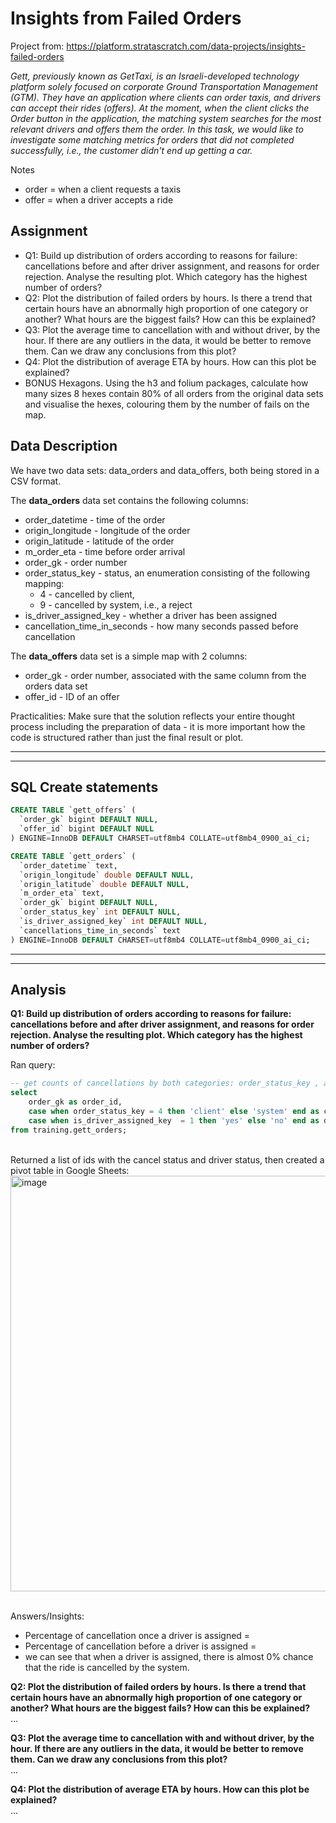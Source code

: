 # Insights from Failed Orders
Project from: https://platform.stratascratch.com/data-projects/insights-failed-orders

_Gett, previously known as GetTaxi, is an Israeli-developed technology platform solely focused on corporate Ground Transportation Management (GTM). They have an application where clients can order taxis, and drivers can accept their rides (offers). At the moment, when the client clicks the Order button in the application, the matching system searches for the most relevant drivers and offers them the order. In this task, we would like to investigate some matching metrics for orders that did not completed successfully, i.e., the customer didn't end up getting a car._

Notes
* order = when a client requests a taxis
* offer = when a driver accepts a ride

## Assignment
- Q1: Build up distribution of orders according to reasons for failure: cancellations before and after driver assignment, and reasons for order rejection. Analyse the resulting plot. Which category has the highest number of orders?
- Q2: Plot the distribution of failed orders by hours. Is there a trend that certain hours have an abnormally high proportion of one category or another? What hours are the biggest fails? How can this be explained?
- Q3: Plot the average time to cancellation with and without driver, by the hour. If there are any outliers in the data, it would be better to remove them. Can we draw any conclusions from this plot?
- Q4: Plot the distribution of average ETA by hours. How can this plot be explained?
- BONUS Hexagons. Using the h3 and folium packages, calculate how many sizes 8 hexes contain 80% of all orders from the original data sets and visualise the hexes, colouring them by the number of fails on the map.

## Data Description
We have two data sets: data_orders and data_offers, both being stored in a CSV format. 

The **data_orders** data set contains the following columns:
- order_datetime - time of the order
- origin_longitude - longitude of the order
- origin_latitude - latitude of the order
- m_order_eta - time before order arrival
- order_gk - order number
- order_status_key - status, an enumeration consisting of the following mapping:
    - 4 - cancelled by client,
    - 9 - cancelled by system, i.e., a reject
- is_driver_assigned_key - whether a driver has been assigned
- cancellation_time_in_seconds - how many seconds passed before cancellation

The **data_offers** data set is a simple map with 2 columns:
- order_gk - order number, associated with the same column from the orders data set
- offer_id - ID of an offer

Practicalities: Make sure that the solution reflects your entire thought process including the preparation of data - it is more important how the code is structured rather than just the final result or plot.



----------------------------------------------------------------
----------------------------------------------------------------
## SQL Create statements

``` sql
CREATE TABLE `gett_offers` (
  `order_gk` bigint DEFAULT NULL,
  `offer_id` bigint DEFAULT NULL
) ENGINE=InnoDB DEFAULT CHARSET=utf8mb4 COLLATE=utf8mb4_0900_ai_ci;
```

``` sql
CREATE TABLE `gett_orders` (
  `order_datetime` text,
  `origin_longitude` double DEFAULT NULL,
  `origin_latitude` double DEFAULT NULL,
  `m_order_eta` text,
  `order_gk` bigint DEFAULT NULL,
  `order_status_key` int DEFAULT NULL,
  `is_driver_assigned_key` int DEFAULT NULL,
  `cancellations_time_in_seconds` text
) ENGINE=InnoDB DEFAULT CHARSET=utf8mb4 COLLATE=utf8mb4_0900_ai_ci;
```

----------------------------------------------------------------
----------------------------------------------------------------
## Analysis

**Q1: Build up distribution of orders according to reasons for failure: cancellations before and after driver assignment, and reasons for order rejection. Analyse the resulting plot. Which category has the highest number of orders?**

Ran query: 
```sql
-- get counts of cancellations by both categories: order_status_key , and is_driver_assigned_key
select 
	order_gk as order_id,
    case when order_status_key = 4 then 'client' else 'system' end as cancel_status, 
    case when is_driver_assigned_key  = 1 then 'yes' else 'no' end as driver_assigned
from training.gett_orders;
``` 
<br/>  
Returned a list of ids with the cancel status and driver status, then created a pivot table in Google Sheets:  


<img width="665" alt="image" src="https://github.com/user-attachments/assets/c1eb73dc-2558-422d-aaba-f6965780f46f">
<br/>
<br/>

Answers/Insights: 
* Percentage of cancellation once a driver is assigned =
* Percentage of cancellation before a driver is assigned = 
* we can see that when a driver is assigned, there is almost 0% chance that the ride is cancelled by the system.   
  

**Q2: Plot the distribution of failed orders by hours. Is there a trend that certain hours have an abnormally high proportion of one category or another? What hours are the biggest fails? How can this be explained?**<br/>
...  


**Q3: Plot the average time to cancellation with and without driver, by the hour. If there are any outliers in the data, it would be better to remove them. Can we draw any conclusions from this plot?**<br/>
...

**Q4: Plot the distribution of average ETA by hours. How can this plot be explained?**<br/>
...
